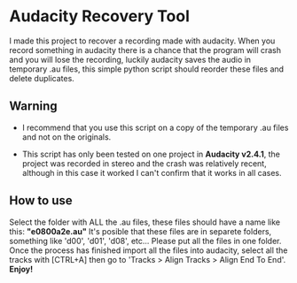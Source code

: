 # Audacity Recovery Tool

I made this project to recover a recording made with audacity.
When you record something in audacity there is a chance that the program will crash and you will lose the recording, luckily audacity saves the audio in temporary .au files, this simple python script should reorder these files and delete duplicates.


## Warning

- I recommend that you use this script on a copy of the temporary .au files and not on the originals.

- This script has only been tested on one project in **Audacity v2.4.1**, the project was recorded in stereo and the crash was relatively recent, although in this case it worked I can't confirm that it works in all cases.

## How to use

Select the folder with ALL the .au files, these files should have a name like this: **"e0800a2e.au"** 
It's posible that these files are in separete folders, something like 'd00', 'd01', 'd08', etc... Please put all the files in one folder.
Once the process has finished import all the files into audacity, select all the tracks with [CTRL+A] then go to 'Tracks > Align Tracks > Align End To End'. 
**Enjoy!**
